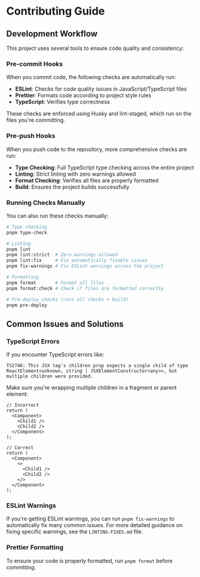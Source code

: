 # Contributing Guide

## Development Workflow

This project uses several tools to ensure code quality and consistency:

### Pre-commit Hooks

When you commit code, the following checks are automatically run:

- **ESLint**: Checks for code quality issues in JavaScript/TypeScript files
- **Prettier**: Formats code according to project style rules
- **TypeScript**: Verifies type correctness

These checks are enforced using Husky and lint-staged, which run on the files you're committing.

### Pre-push Hooks

When you push code to the repository, more comprehensive checks are run:

- **Type Checking**: Full TypeScript type checking across the entire project
- **Linting**: Strict linting with zero warnings allowed
- **Format Checking**: Verifies all files are properly formatted
- **Build**: Ensures the project builds successfully

### Running Checks Manually

You can also run these checks manually:

```bash
# Type checking
pnpm type-check

# Linting
pnpm lint
pnpm lint:strict  # Zero warnings allowed
pnpm lint:fix     # Fix automatically fixable issues
pnpm fix-warnings # Fix ESLint warnings across the project

# Formatting
pnpm format       # Format all files
pnpm format:check # Check if files are formatted correctly

# Pre-deploy checks (runs all checks + build)
pnpm pre-deploy
```

## Common Issues and Solutions

### TypeScript Errors

If you encounter TypeScript errors like:

```
TS2746: This JSX tag's children prop expects a single child of type ReactElement<unknown, string | JSXElementConstructor<any>>, but multiple children were provided.
```

Make sure you're wrapping multiple children in a fragment or parent element:

```tsx
// Incorrect
return (
  <Component>
    <Child1 />
    <Child2 />
  </Component>
);

// Correct
return (
  <Component>
    <>
      <Child1 />
      <Child2 />
    </>
  </Component>
);
```

### ESLint Warnings

If you're getting ESLint warnings, you can run `pnpm fix-warnings` to automatically fix many common issues. For more detailed guidance on fixing specific warnings, see the `LINTING-FIXES.md` file.

### Prettier Formatting

To ensure your code is properly formatted, run `pnpm format` before committing.
